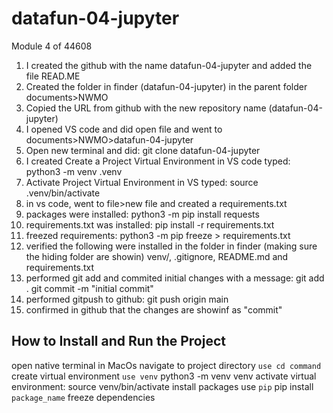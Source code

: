 # datafun-04-jupyter
Module 4 of 44608

1. I created the github with the name datafun-04-jupyter and added the file READ.ME
2. Created the folder in finder (datafun-04-jupyter) in the parent folder documents>NWMO
3. Copied the URL from github with the new repository name (datafun-04-jupyter)
4. I opened VS code and did open file and went to documents>NWMO>datafun-04-jupyter
5. Open new terminal and did: git clone datafun-04-jupyter
6. I created Create a Project Virtual Environment in VS code typed: python3 -m venv .venv
7. Activate Project Virtual Environment in VS typed: source .venv/bin/activate
8. in vs code, went to file>new file and created a requirements.txt
9. packages were installed: python3 -m pip install requests
10. requirements.txt was installed: pip install -r requirements.txt
11. freezed requirements: python3 -m pip freeze > requirements.txt
12. verified the following were installed in the folder in finder (making sure the hiding folder are showin)
venv/, .gitignore, README.md and requirements.txt
13. performed git add and commited initial changes with a message: 
git add .
git commit -m "initial commit"
14. performed gitpush to github: git push origin main
15. confirmed in github that the changes are showinf as "commit"

## How to Install and Run the Project ##

open native terminal in MacOs
navigate to project directory
`use cd command`
create virtual environment 
`use venv`
python3 -m venv venv
activate virtual environment: source venv/bin/activate
install packages
use `pip`
pip install `package_name`
freeze dependencies